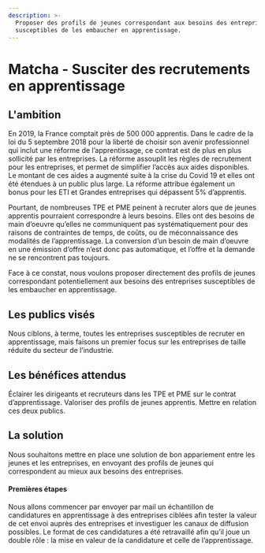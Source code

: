 ```yaml
---
description: >-
  Proposer des profils de jeunes correspondant aux besoins des entreprises
  susceptibles de les embaucher en apprentissage.
---
```


# Matcha - Susciter des recrutements en apprentissage

## L'ambition

En 2019, la France comptait près de 500 000 apprentis. Dans le cadre de la loi du 5 septembre 2018 pour la liberté de choisir son avenir professionnel qui inclut une réforme de l’apprentissage, ce contrat est de plus en plus sollicité par les entreprises. La réforme assouplit les règles de recrutement pour les entreprises, et permet de simplifier l’accès aux aides disponibles. Le montant de ces aides a augmenté suite à la crise du Covid 19 et elles ont été étendues à un public plus large. La réforme attribue également un bonus pour les ETI et Grandes entreprises qui dépassent 5% d’apprentis. 

Pourtant, de nombreuses TPE et PME peinent à recruter alors que de jeunes apprentis pourraient correspondre à leurs besoins. Elles ont des besoins de main d’oeuvre qu’elles ne communiquent pas systématiquement pour des raisons de contraintes de temps, de coûts, ou de méconnaissance des modalités de l’apprentissage. La conversion d’un besoin de main d’oeuvre en une émission d’offre n’est donc pas automatique, et l’offre et la demande ne se rencontrent pas toujours.

Face à ce constat, nous voulons proposer directement des profils de jeunes correspondant potentiellement aux besoins des entreprises susceptibles de les embaucher en apprentissage.

## Les publics visés

Nous ciblons, à terme, toutes les entreprises susceptibles de recruter en apprentissage, mais faisons un premier focus sur les entreprises de taille réduite du secteur de l’industrie.

## Les bénéfices attendus

Éclairer les dirigeants et recruteurs dans les TPE et PME sur le contrat d’apprentissage. Valoriser des profils de jeunes apprentis. Mettre en relation ces deux publics.

## La solution

Nous souhaitons mettre en place une solution de bon appariement entre les jeunes et les entreprises, en envoyant des profils de jeunes qui correspondent au mieux aux besoins des entreprises.

#### Premières étapes

Nous allons commencer par envoyer par mail un échantillon de candidatures en apprentissage à des entreprises ciblées afin tester la valeur de cet envoi auprès des entreprises et investiguer les canaux de diffusion possibles. Le format de ces candidatures a été retravaillé afin qu’il joue un double rôle : la mise en valeur de la candidature et celle de l’apprentissage. 



